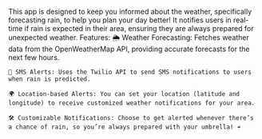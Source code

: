 This app is designed to keep you informed about the weather, specifically forecasting rain, to help you plan your day better! It notifies users in real-time if rain is expected in their area, ensuring they are always prepared for unexpected weather.
Features:
    🌦️ Weather Forecasting: Fetches weather data from the OpenWeatherMap API, providing accurate forecasts for the next few hours.
    
    📱 SMS Alerts: Uses the Twilio API to send SMS notifications to users when rain is predicted.
    
    🌍 Location-based Alerts: You can set your location (latitude and longitude) to receive customized weather notifications for your area.
    
    🛠️ Customizable Notifications: Choose to get alerted whenever there’s a chance of rain, so you’re always prepared with your umbrella! ☔️
